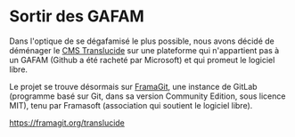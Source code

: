 # Sortir des GAFAM

Dans l'optique de se dégafamisé le plus possible, nous avons décidé de déménager le [CMS Translucide](https://translucide.net) sur une plateforme qui n'appartient pas à un GAFAM (Github a été racheté par Microsoft) et qui promeut le logiciel libre.

Le projet se trouve désormais sur [FramaGit](https://framagit.org/translucide/Translucide), une instance de GitLab (programme basé sur Git, dans sa version Community Edition, sous licence MIT), tenu par Framasoft (association qui soutient le logiciel libre).

https://framagit.org/translucide